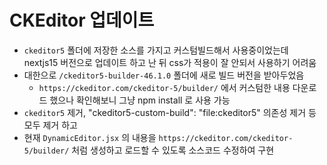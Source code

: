# CKEditor 업데이트

- `ckeditor5` 폴더에 저장한 소스를 가지고 커스텀빌드해서 사용중이었는데 nextjs15 버전으로 업데이트 하고 난 뒤 css가 적용이 잘 안되서 사용하기 어려움
- 대한으로 `/ckeditor5-builder-46.1.0` 폴더에 새로 빌드 버전을 받아두었음
  - `https://ckeditor.com/ckeditor-5/builder/` 에서 커스텀한 내용 다운로드 했으나 확인해보니 그냥 npm install 로 사용 가능
- `ckeditor5` 제거, "ckeditor5-custom-build": "file:ckeditor5" 의존성 제거 등 모두 제거 하고
- 현재 `DynamicEditor.jsx` 의 내용을 `https://ckeditor.com/ckeditor-5/builder/` 처럼 생성하고 로드할 수 있도록 소스코드 수정하여 구현

